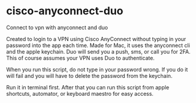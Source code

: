 # cisco-anyconnect-duo
Connect to vpn with anyconnect and duo

Created to login to a VPN using Cisco AnyConnect without typing in your password into the app each time. Made for Mac, it uses the anyconnect cli and the apple keychain. Duo will send you a push, sms, or call you for 2FA. This of course assumes your VPN uses Duo to authenticate.

When you run this script, do not type in your password wrong. If you do it will fail and you will have to delete the password from the keychain.

Run it in terminal first. After that you can run this script from apple shortcuts, automator, or keyboard maestro for easy access.
